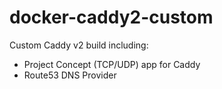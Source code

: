 # docker-caddy2-custom

Custom Caddy v2 build including:
  - Project Concept (TCP/UDP) app for Caddy
  - Route53 DNS Provider
